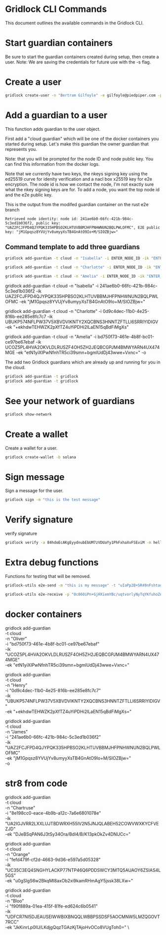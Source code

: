 # Gridlock CLI Commands

This document outlines the available commands in the Gridlock CLI.

# Start guardian containers

Be sure to start the guardian containers created during setup, then create a user. Note: We are saving the credentials for future use with the -s flag.

# Create a user

```sh
gridlock create-user -n "Bertram Gilfoyle" -e gilfoyle@piedpiper.com -p password -s
```

# Add a guardian to a user

This function adds guardian to the user object.

First add a "cloud guardian" which will be one of the docker containers you started during setup. Let's make this guardian the owner guardian that represents you.

Note: that you will be prompted for the node ID and node public key. You can find this information from the docker logs.

Note that we currently have two keys, the nkeys signing key using the ed25519 curve for idenity verification and a nacl box x25519 key for e2e encryption. The node id is how we contact the node, I'm not exactly sure what the nkey signing keys are for. To add a node, you want the top node id and the e2e public key.

This is the output from the modifed guardian container on the rust e2e branch

```
Retrieved node identity: node id: 241ae6b0-66fc-421b-984c-5c3ed1b036f2, public key: "UAZ2FCJFPD4QJYPQK335HPBSO2KLHTUVBBMJHFPNHWNUN2BQLPWLOFMC", E2E public key: "jM1Gpqsz8YVUjYv8umyyXsTB4GnAtO9Io+M/SIOZBjw="
```

## Command template to add three guardians

```sh
gridlock add-guardian -t cloud -n "Isabella" -i ENTER_NODE_ID -ik "ENTER_PUBLIC_KEY" -ek "ENTER_ENCRYPTION_KEY"

gridlock add-guardian -t cloud -n "Charlotte" -i ENTER_NODE_ID -ik "ENTER_PUBLIC_KEY" -ek "ENTER_ENCRYPTION_KEY"

gridlock add-guardian -t cloud -n "Amelia" -i ENTER_NODE_ID -ik "ENTER_PUBLIC_KEY" -ek "ENTER_ENCRYPTION_KEY" -o
```

gridlock add-guardian -t cloud -n "Isabella" -i 241ae6b0-66fc-421b-984c-5c3ed1b036f2 -ik UAZ2FCJFPD4QJYPQK335HPBSO2KLHTUVBBMJHFPNHWNUN2BQLPWLOFMC -ek "jM1Gpqsz8YVUjYv8umyyXsTB4GnAtO9Io+M/SIOZBjw="

gridlock add-guardian -t cloud -n "Charlotte" -i 0d9c4dec-11b0-4e25-816b-ee285e8fc7c7 -ik UBUKP574NFLPW37V5XBVDVIKNTY2XQCBNS3HNNTZFTLLI6SRRIYIDIGV -ek "+ekhdwTEHWZK2pXfTZ4uYiPDHi2lLaEN15qBdFiMgXs"

gridlock add-guardian -t cloud -n "Amelia" -i bd750f73-461e-4b8f-bc01-ce97be67ebaf -ik UCOZ5PL4HVA2OKVLDLRUSZF4OH5ZH2JEQBCGPJM4BMWYARN4UX474MGE -ek "etN1yiXIPwNfnhTR5ci39smn+bgmlUdDj43wwe+Vxnc=" -o

The add two Gridlock guardians which are already up and running for you in the cloud.

```sh
gridlock add-guardian -t gridlock
gridlock add-guardian -t gridlock
```

# See your network of guardians

```sh
gridlock show-network
```

# Create a wallet

Create a wallet for a user.

```sh
gridlock create-wallet -b solana
```

# Sign message

Sign a message for the user.

```sh
gridlock sign -m "this is the test message"
```

# Verify signature

verify signature

```sh
gridlock verify -a 84hdoEcAKgEyydnubEbUM7zVDUaYy1PhFxhaXvFSEviM -m hello -b solana
```

# Extra debug functions

Functions for testing that will be removed.

```sh
gridlock-utils e2e-send -m "this is my message" -t "uIaPp2B+SR49nFshtaq6AdH8GIo416tjaMIPSgW5eEU="
```

```sh
gridlock-utils e2e-receive -p "Oc860iPn+GjHXiemYBc/uqtvorlyNyTqYKfuhoZn7gI=" -s "ImoxPRAF6qAmeS38suP1hYxsoR09YK+UN4hlptPVqUk=" -m "FOmuwcKOD9XpcSpJUsN5YVTOZYfOiM2Ex2P9ZR5xTst/ERIXSA1gdMAYMk3IHah64qAC2PzAosGNgQ=="
```

# docker containers

gridlock add-guardian \
-t cloud \
-n "Oliver" \
-i "bd750f73-461e-4b8f-bc01-ce97be67ebaf" \
-ik "UCOZ5PL4HVA2OKVLDLRUSZF4OH5ZH2JEQBCGPJM4BMWYARN4UX474MGE" \
-ek "etN1yiXIPwNfnhTR5ci39smn+bgmlUdDj43wwe+Vxnc="

gridlock add-guardian \
-t cloud \
-n "Henry" \
-i "0d9c4dec-11b0-4e25-816b-ee285e8fc7c7" \
-ik "UBUKP574NFLPW37V5XBVDVIKNTY2XQCBNS3HNNTZFTLLI6SRRIYIDIGV" \
-ek "+ekhdwTEHWZK2pXfTZ4uYiPDHi2lLaEN15qBdFiMgXs="

gridlock add-guardian \
-t cloud \
-n "James" \
-i "241ae6b0-66fc-421b-984c-5c3ed1b036f2" \
-ik "UAZ2FCJFPD4QJYPQK335HPBSO2KLHTUVBBMJHFPNHWNUN2BQLPWLOFMC" \
-ek "jM1Gpqsz8YVUjYv8umyyXsTB4GnAtO9Io+M/SIOZBjw=" \
-o

# str8 from code

gridlock add-guardian \
-t cloud \
-n "Chartruse" \
-i "8e198cc0-eace-4b9b-a12c-7a6e6801078e" \
-ik "UA2IGJVRR2LXXLUJTBDWRXH55IV2N5JNJQLABEH52COWVWXKYCFVEZJD" \
-ek "DJeBSqPAN6J3tSy34Ora/Bdl4/B/K13pkOkZv4DNUCc="

gridlock add-guardian \
-t cloud \
-n "Orange" \
-i "fefd479f-cf2d-4663-9d36-e597a5d05328" \
-ik "UC35C3EQ4SNGHYLACKP77NTP46Q6PDDSWCY3MTQ5AUAOY6ZSIAS4L5GS" \
-ek "u0gSlgS6w2BkqMI8axOb2xi9kamRHmAgY5jssk38LXw="

gridlock add-guardian \
-t cloud \
-n "Bloo" \
-i "f90f889a-01ea-415f-81fe-ed624c6b0541" \
-ik "UDFCR7NI5DJEAUSEIWWBIXBNQQLWBBPSSDSF5AOCMNW5LMZQGOVT7RCC" \
-ek "JkKinrLp0IU/LKdjgQqzTGAzKjTAjoHvOCo8VUgToh0=" \
